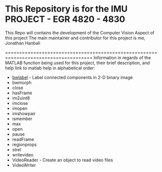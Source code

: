 # This Repository is for the IMU PROJECT - EGR 4820 - 4830

This Repo will contains the development of the Computer Vision Aspect of this project
The main maintainer and contributor for this project is me, Jonathan Hanbali

=====================================================================================
Information in regards of the MATLAB function being used for this project, their brief description, and help link to matlab help in alphabetical order:

- [bwlabel](https://www.mathworks.com/help/images/ref/bwlabel.html?searchHighlight=bwlabel&s_tid=srchtitle_support_results_1_bwlabel) - Label connected components in 2-D binary image
- bwmorph
- close
- hasFrame
- im2uint8
- imclose
- imopen
- imshowpair
- ismember
- max
- open
- pause
- readFrame
- regionprops
- strel
- writevideo
- VideoReader - Create an object to read video files
- VideoWriter 
